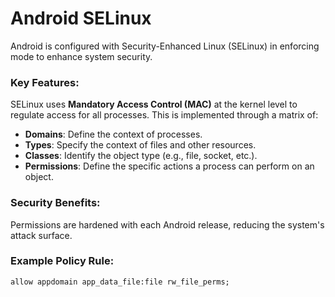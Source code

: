 # Android SELinux  

Android is configured with Security-Enhanced Linux (SELinux) in enforcing mode to enhance system security.  

### Key Features:  
SELinux uses **Mandatory Access Control (MAC)** at the kernel level to regulate access for all processes. This is implemented through a matrix of:  
- **Domains**: Define the context of processes.  
- **Types**: Specify the context of files and other resources.  
- **Classes**: Identify the object type (e.g., file, socket, etc.).  
- **Permissions**: Define the specific actions a process can perform on an object.  

### Security Benefits:  
Permissions are hardened with each Android release, reducing the system's attack surface.  

### Example Policy Rule:  
```
allow appdomain app_data_file:file rw_file_perms;
```
